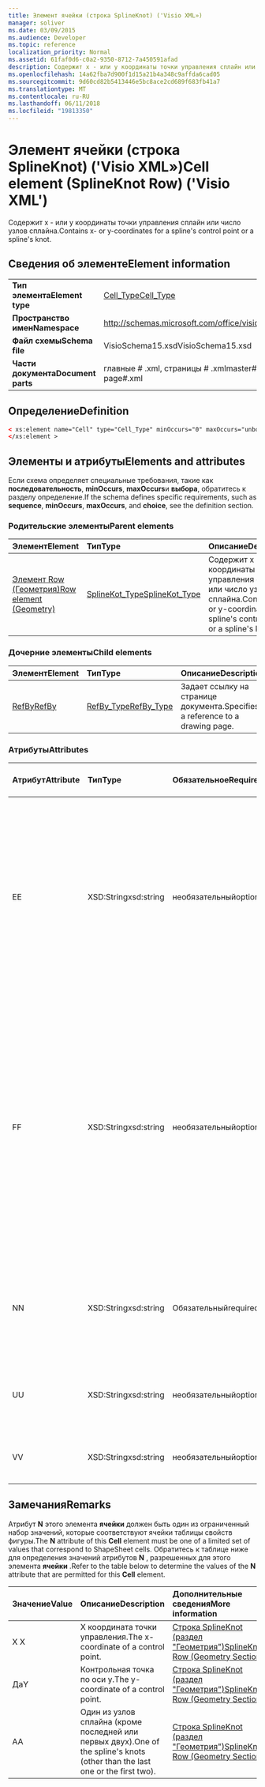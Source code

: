```yaml
---
title: Элемент ячейки (строка SplineKnot) ('Visio XML»)
manager: soliver
ms.date: 03/09/2015
ms.audience: Developer
ms.topic: reference
localization_priority: Normal
ms.assetid: 61faf0d6-c0a2-9350-8712-7a450591afad
description: Содержит x - или y координаты точки управления сплайн или число узлов сплайна.
ms.openlocfilehash: 14a62fba7d900f1d15a21b4a348c9affda6cad05
ms.sourcegitcommit: 9d60cd82b5413446e5bc8ace2cd689f683fb41a7
ms.translationtype: MT
ms.contentlocale: ru-RU
ms.lasthandoff: 06/11/2018
ms.locfileid: "19813350"
---
```

# <a name="cell-element-splineknot-row-visio-xml"></a><span data-ttu-id="043ac-103">Элемент ячейки (строка SplineKnot) ('Visio XML»)</span><span class="sxs-lookup"><span data-stu-id="043ac-103">Cell element (SplineKnot Row) ('Visio XML')</span></span>

<span data-ttu-id="043ac-104">Содержит x - или y координаты точки управления сплайн или число узлов сплайна.</span><span class="sxs-lookup"><span data-stu-id="043ac-104">Contains x- or y-coordinates for a spline's control point or a spline's knot.</span></span>
  
## <a name="element-information"></a><span data-ttu-id="043ac-105">Сведения об элементе</span><span class="sxs-lookup"><span data-stu-id="043ac-105">Element information</span></span>

|||
|:-----|:-----|
|<span data-ttu-id="043ac-106">**Тип элемента**</span><span class="sxs-lookup"><span data-stu-id="043ac-106">**Element type**</span></span> <br/> |[<span data-ttu-id="043ac-107">Cell_Type</span><span class="sxs-lookup"><span data-stu-id="043ac-107">Cell_Type</span></span>](cell_type-complextypevisio-xml.md) <br/> |
|<span data-ttu-id="043ac-108">**Пространство имен**</span><span class="sxs-lookup"><span data-stu-id="043ac-108">**Namespace**</span></span> <br/> |http://schemas.microsoft.com/office/visio/2012/main  <br/> |
|<span data-ttu-id="043ac-109">**Файл схемы**</span><span class="sxs-lookup"><span data-stu-id="043ac-109">**Schema file**</span></span> <br/> |<span data-ttu-id="043ac-110">VisioSchema15.xsd</span><span class="sxs-lookup"><span data-stu-id="043ac-110">VisioSchema15.xsd</span></span>  <br/> |
|<span data-ttu-id="043ac-111">**Части документа**</span><span class="sxs-lookup"><span data-stu-id="043ac-111">**Document parts**</span></span> <br/> |<span data-ttu-id="043ac-112">главные # .xml, страницы # .xml</span><span class="sxs-lookup"><span data-stu-id="043ac-112">master#.xml, page#.xml</span></span>  <br/> |
   
## <a name="definition"></a><span data-ttu-id="043ac-113">Определение</span><span class="sxs-lookup"><span data-stu-id="043ac-113">Definition</span></span>

```XML
< xs:element name="Cell" type="Cell_Type" minOccurs="0" maxOccurs="unbounded" >
</xs:element >
```

## <a name="elements-and-attributes"></a><span data-ttu-id="043ac-114">Элементы и атрибуты</span><span class="sxs-lookup"><span data-stu-id="043ac-114">Elements and attributes</span></span>

<span data-ttu-id="043ac-115">Если схема определяет специальные требования, такие как **последовательность**, **minOccurs**, **maxOccurs**и **выбора**, обратитесь к разделу определение.</span><span class="sxs-lookup"><span data-stu-id="043ac-115">If the schema defines specific requirements, such as **sequence**, **minOccurs**, **maxOccurs**, and **choice**, see the definition section.</span></span> 
  
### <a name="parent-elements"></a><span data-ttu-id="043ac-116">Родительские элементы</span><span class="sxs-lookup"><span data-stu-id="043ac-116">Parent elements</span></span>

|<span data-ttu-id="043ac-117">**Элемент**</span><span class="sxs-lookup"><span data-stu-id="043ac-117">**Element**</span></span>|<span data-ttu-id="043ac-118">**Тип**</span><span class="sxs-lookup"><span data-stu-id="043ac-118">**Type**</span></span>|<span data-ttu-id="043ac-119">**Описание**</span><span class="sxs-lookup"><span data-stu-id="043ac-119">**Description**</span></span>|
|:-----|:-----|:-----|
|[<span data-ttu-id="043ac-120">Элемент Row (Геометрия)</span><span class="sxs-lookup"><span data-stu-id="043ac-120">Row element (Geometry)</span></span>](row-element-geometry-sectionvisio-xml.md) <br/> |[<span data-ttu-id="043ac-121">SplineKot_Type</span><span class="sxs-lookup"><span data-stu-id="043ac-121">SplineKot_Type</span></span>](splineknot_type-complextypevisio-xml.md) <br/> |<span data-ttu-id="043ac-122">Содержит x - или y координаты точки управления сплайн или число узлов сплайна.</span><span class="sxs-lookup"><span data-stu-id="043ac-122">Contains x- or y-coordinates for a spline's control point or a spline's knot.</span></span>  <br/> |
   
### <a name="child-elements"></a><span data-ttu-id="043ac-123">Дочерние элементы</span><span class="sxs-lookup"><span data-stu-id="043ac-123">Child elements</span></span>

|<span data-ttu-id="043ac-124">**Элемент**</span><span class="sxs-lookup"><span data-stu-id="043ac-124">**Element**</span></span>|<span data-ttu-id="043ac-125">**Тип**</span><span class="sxs-lookup"><span data-stu-id="043ac-125">**Type**</span></span>|<span data-ttu-id="043ac-126">**Описание**</span><span class="sxs-lookup"><span data-stu-id="043ac-126">**Description**</span></span>|
|:-----|:-----|:-----|
|[<span data-ttu-id="043ac-127">RefBy</span><span class="sxs-lookup"><span data-stu-id="043ac-127">RefBy</span></span>](refby-element-cell_type-complextypevisio-xml.md) <br/> |[<span data-ttu-id="043ac-128">RefBy_Type</span><span class="sxs-lookup"><span data-stu-id="043ac-128">RefBy_Type</span></span>](refby_type-complextypevisio-xml.md) <br/> |<span data-ttu-id="043ac-129">Задает ссылку на странице документа.</span><span class="sxs-lookup"><span data-stu-id="043ac-129">Specifies a reference to a drawing page.</span></span>  <br/> |
   
### <a name="attributes"></a><span data-ttu-id="043ac-130">Атрибуты</span><span class="sxs-lookup"><span data-stu-id="043ac-130">Attributes</span></span>

|<span data-ttu-id="043ac-131">**Атрибут**</span><span class="sxs-lookup"><span data-stu-id="043ac-131">**Attribute**</span></span>|<span data-ttu-id="043ac-132">**Тип**</span><span class="sxs-lookup"><span data-stu-id="043ac-132">**Type**</span></span>|<span data-ttu-id="043ac-133">**Обязательное**</span><span class="sxs-lookup"><span data-stu-id="043ac-133">**Required**</span></span>|<span data-ttu-id="043ac-134">**Описание**</span><span class="sxs-lookup"><span data-stu-id="043ac-134">**Description**</span></span>|<span data-ttu-id="043ac-135">**Возможные значения**</span><span class="sxs-lookup"><span data-stu-id="043ac-135">**Possible values**</span></span>|
|:-----|:-----|:-----|:-----|:-----|
|<span data-ttu-id="043ac-136">E</span><span class="sxs-lookup"><span data-stu-id="043ac-136">E</span></span>  <br/> |<span data-ttu-id="043ac-137">XSD:String</span><span class="sxs-lookup"><span data-stu-id="043ac-137">xsd:string</span></span>  <br/> |<span data-ttu-id="043ac-138">необязательный</span><span class="sxs-lookup"><span data-stu-id="043ac-138">optional</span></span>  <br/> |<span data-ttu-id="043ac-139">Указывает, что формулы оценивается как ошибка.</span><span class="sxs-lookup"><span data-stu-id="043ac-139">Indicates that the formula evaluates to an error.</span></span> <span data-ttu-id="043ac-140">Значение **E** является текущим значением (строка сообщения об ошибке); значение атрибута **V** — это последний допустимое значение.</span><span class="sxs-lookup"><span data-stu-id="043ac-140">The value of **E** is the current value (an error message string); the value of the **V** attribute is the last valid value.</span></span>  <br/> |<span data-ttu-id="043ac-141">Строка сообщения об ошибке.</span><span class="sxs-lookup"><span data-stu-id="043ac-141">An error message string.</span></span>  <br/> |
|<span data-ttu-id="043ac-142">F</span><span class="sxs-lookup"><span data-stu-id="043ac-142">F</span></span>  <br/> |<span data-ttu-id="043ac-143">XSD:String</span><span class="sxs-lookup"><span data-stu-id="043ac-143">xsd:string</span></span>  <br/> |<span data-ttu-id="043ac-144">необязательный</span><span class="sxs-lookup"><span data-stu-id="043ac-144">optional</span></span>  <br/> | <span data-ttu-id="043ac-145">Представляет элемент формулы.</span><span class="sxs-lookup"><span data-stu-id="043ac-145">Represents the element's formula.</span></span> <span data-ttu-id="043ac-146">Этот атрибут может содержать один из следующих строк:</span><span class="sxs-lookup"><span data-stu-id="043ac-146">This attribute can contain one of the following strings:</span></span>  <br/>  <span data-ttu-id="043ac-147">(Некоторые формулы) Если формула существует локально</span><span class="sxs-lookup"><span data-stu-id="043ac-147">'(some formula)' if the formula exists locally</span></span>  <br/>  <span data-ttu-id="043ac-148">`No Formula`Если формула локально удален или заблокирован</span><span class="sxs-lookup"><span data-stu-id="043ac-148">`No Formula` if the formula is locally deleted or blocked</span></span>  <br/>  <span data-ttu-id="043ac-149">`Inh`Если наследуется формулу.</span><span class="sxs-lookup"><span data-stu-id="043ac-149">`Inh` if the formula is inherited.</span></span>  <br/> |<span data-ttu-id="043ac-150">Формула.</span><span class="sxs-lookup"><span data-stu-id="043ac-150">A formula.</span></span>  <br/> |
|<span data-ttu-id="043ac-151">N</span><span class="sxs-lookup"><span data-stu-id="043ac-151">N</span></span>  <br/> |<span data-ttu-id="043ac-152">XSD:String</span><span class="sxs-lookup"><span data-stu-id="043ac-152">xsd:string</span></span>  <br/> |<span data-ttu-id="043ac-153">Обязательный</span><span class="sxs-lookup"><span data-stu-id="043ac-153">required</span></span>  <br/> |<span data-ttu-id="043ac-154">Представляет имя ячейки таблицы свойств фигуры.</span><span class="sxs-lookup"><span data-stu-id="043ac-154">Represents the name of the ShapeSheet cell.</span></span>  <br/> |<span data-ttu-id="043ac-155">Имя ячейки таблицы свойств фигуры.</span><span class="sxs-lookup"><span data-stu-id="043ac-155">The name of the ShapeSheet cell.</span></span>  <br/> <span data-ttu-id="043ac-156">В разделе замечания ниже.</span><span class="sxs-lookup"><span data-stu-id="043ac-156">See the Remarks section below.</span></span>  <br/> |
|<span data-ttu-id="043ac-157">U</span><span class="sxs-lookup"><span data-stu-id="043ac-157">U</span></span>  <br/> |<span data-ttu-id="043ac-158">XSD:String</span><span class="sxs-lookup"><span data-stu-id="043ac-158">xsd:string</span></span>  <br/> |<span data-ttu-id="043ac-159">необязательный</span><span class="sxs-lookup"><span data-stu-id="043ac-159">optional</span></span>  <br/> |<span data-ttu-id="043ac-160">Представляет единицы измерения по умолчанию — это список Рассылки.</span><span class="sxs-lookup"><span data-stu-id="043ac-160">Represents a unit of measure The default is DL.</span></span>  <br/> |<span data-ttu-id="043ac-161">Единицы ячейки.</span><span class="sxs-lookup"><span data-stu-id="043ac-161">The units of the cell.</span></span>  <br/> |
|<span data-ttu-id="043ac-162">V</span><span class="sxs-lookup"><span data-stu-id="043ac-162">V</span></span>  <br/> |<span data-ttu-id="043ac-163">XSD:String</span><span class="sxs-lookup"><span data-stu-id="043ac-163">xsd:string</span></span>  <br/> |<span data-ttu-id="043ac-164">необязательный</span><span class="sxs-lookup"><span data-stu-id="043ac-164">optional</span></span>  <br/> |<span data-ttu-id="043ac-165">Представляет значение ячейки.</span><span class="sxs-lookup"><span data-stu-id="043ac-165">Represents the value of the cell.</span></span>  <br/> |<span data-ttu-id="043ac-166">Значение ячейки таблицы свойств фигуры.</span><span class="sxs-lookup"><span data-stu-id="043ac-166">The value of the ShapeSheet cell.</span></span>  <br/> |
   
## <a name="remarks"></a><span data-ttu-id="043ac-167">Замечания</span><span class="sxs-lookup"><span data-stu-id="043ac-167">Remarks</span></span>

<span data-ttu-id="043ac-168">Атрибут **N** этого элемента **ячейки** должен быть один из ограниченный набор значений, которые соответствуют ячейки таблицы свойств фигуры.</span><span class="sxs-lookup"><span data-stu-id="043ac-168">The **N** attribute of this **Cell** element must be one of a limited set of values that correspond to ShapeSheet cells.</span></span> <span data-ttu-id="043ac-169">Обратитесь к таблице ниже для определения значений атрибутов **N** , разрешенных для этого элемента **ячейки** .</span><span class="sxs-lookup"><span data-stu-id="043ac-169">Refer to the table below to determine the values of the **N** attribute that are permitted for this **Cell** element.</span></span> 
  
|<span data-ttu-id="043ac-170">**Значение**</span><span class="sxs-lookup"><span data-stu-id="043ac-170">**Value**</span></span>|<span data-ttu-id="043ac-171">**Описание**</span><span class="sxs-lookup"><span data-stu-id="043ac-171">**Description**</span></span>|<span data-ttu-id="043ac-172">**Дополнительные сведения**</span><span class="sxs-lookup"><span data-stu-id="043ac-172">**More information**</span></span>|
|:-----|:-----|:-----|
|<span data-ttu-id="043ac-173">X </span><span class="sxs-lookup"><span data-stu-id="043ac-173">X</span></span>  <br/> |<span data-ttu-id="043ac-174">X координата точки управления.</span><span class="sxs-lookup"><span data-stu-id="043ac-174">The x-coordinate of a control point.</span></span>  <br/> |[<span data-ttu-id="043ac-175">Строка SplineKnot (раздел "Геометрия")</span><span class="sxs-lookup"><span data-stu-id="043ac-175">SplineKnot Row (Geometry Section)</span></span>](splineknot-row-geometry-section.md) <br/> |
|<span data-ttu-id="043ac-176">Да</span><span class="sxs-lookup"><span data-stu-id="043ac-176">Y</span></span>  <br/> |<span data-ttu-id="043ac-177">Контрольная точка по оси y.</span><span class="sxs-lookup"><span data-stu-id="043ac-177">The y-coordinate of a control point.</span></span>  <br/> |[<span data-ttu-id="043ac-178">Строка SplineKnot (раздел "Геометрия")</span><span class="sxs-lookup"><span data-stu-id="043ac-178">SplineKnot Row (Geometry Section)</span></span>](splineknot-row-geometry-section.md) <br/> |
|<span data-ttu-id="043ac-179">A</span><span class="sxs-lookup"><span data-stu-id="043ac-179">A</span></span>  <br/> |<span data-ttu-id="043ac-180">Один из узлов сплайна (кроме последней или первых двух).</span><span class="sxs-lookup"><span data-stu-id="043ac-180">One of the spline's knots (other than the last one or the first two).</span></span>  <br/> |[<span data-ttu-id="043ac-181">Строка SplineKnot (раздел "Геометрия")</span><span class="sxs-lookup"><span data-stu-id="043ac-181">SplineKnot Row (Geometry Section)</span></span>](splineknot-row-geometry-section.md) <br/> |
   

